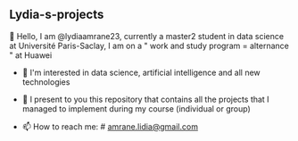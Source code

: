 ##  Lydia-s-projects

👋 Hello, I am @lydiaamrane23, currently a  master2 student in data science at Université Paris-Saclay, I am on a " work and study program = alternance " at Huawei

- 👀 I'm interested in data science, artificial intelligence and all new technologies

- 🌱 I present to you this repository that contains all the projects that I managed to implement during my course (individual or group)

- 📫 How to reach me: # amrane.lidia@gmail.com
